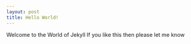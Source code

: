 ```yaml
---
layout: post
title: Hello World!
---
```


Welcome to the World of Jekyll
If you like this then please let me know
